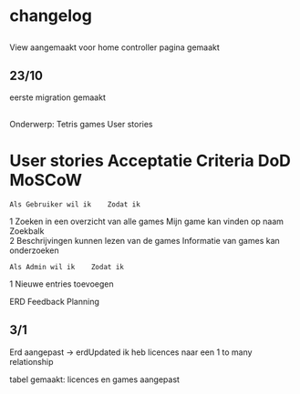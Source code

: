 # changelog

##

##

View aangemaakt voor home
controller pagina gemaakt

## 23/10

eerste migration gemaakt

##

Onderwerp: Tetris games
User stories

# User stories		Acceptatie Criteria 	DoD	MoSCoW

	Als Gebruiker wil ik	Zodat ik			

1 Zoeken in een overzicht van alle games Mijn game kan vinden op naam Zoekbalk  		
2 Beschrijvingen kunnen lezen van de games Informatie van games kan onderzoeken

	Als Admin wil ik	Zodat ik			

1 Nieuwe entries toevoegen

ERD
Feedback Planning

## 3/1

Erd aangepast -> erdUpdated
ik heb licences naar een 1 to many relationship

tabel gemaakt: licences en games aangepast
